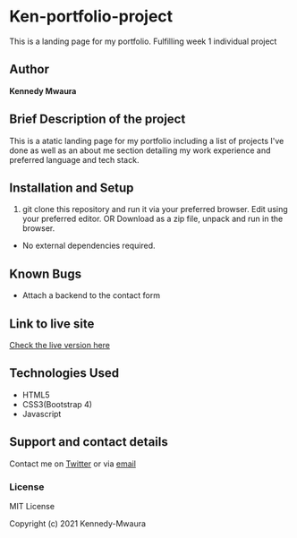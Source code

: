 # Ken-portfolio-project

This is a landing page for my portfolio. Fulfilling week 1 individual project

## Author

**Kennedy Mwaura**

## Brief Description of the project

This is a atatic landing page for my portfolio including a list of projects I've done as well as an about me section detailing my work experience and preferred language and tech stack.

## Installation and Setup

  1. git clone this repository and run it via your preferred browser. Edit using your preferred editor.
   OR
   Download as a zip file, unpack and run in the browser.

* No external dependencies required.

## Known Bugs

* Attach a backend to the contact form
  
## Link to live site

[Check the live version here](https://kennedy-mwaura.github.io/Ken-portfolio-project/)

## Technologies Used

* HTML5
* CSS3(Bootstrap 4)
* Javascript

## Support and contact details

Contact me on [Twitter](https://twitter.com/KenMwaura1) or via [email](kemwaura@gmail.com)

### License

MIT License

Copyright (c) 2021 Kennedy-Mwaura
